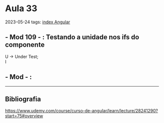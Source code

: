 # Aula 33
2023-05-24
tags: [index Angular](../index%20Angular.md)

## - Mod 109 - : Testando a unidade nos ifs do componente

U -> Under Test;  
I 

## - Mod  - :



-----------------------------------------------
## Bibliografia

https://www.udemy.com/course/curso-de-angular/learn/lecture/28241290?start=75#overview